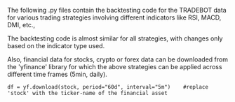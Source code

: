 The following .py files contain the backtesting code for the TRADEBOT data for various trading strategies involving different indicators like RSI, MACD, DMI, etc.,

The backtesting code is almost similar for all strategies, with changes only based on the indicator type used. 

Also, financial data for stocks, crypto or forex data can be downloaded from the 'yfinance' library for which the above strategies can be applied across different time frames (5min, daily).

    df = yf.download(stock, period="60d", interval="5m")    #replace 'stock' with the ticker-name of the financial asset
